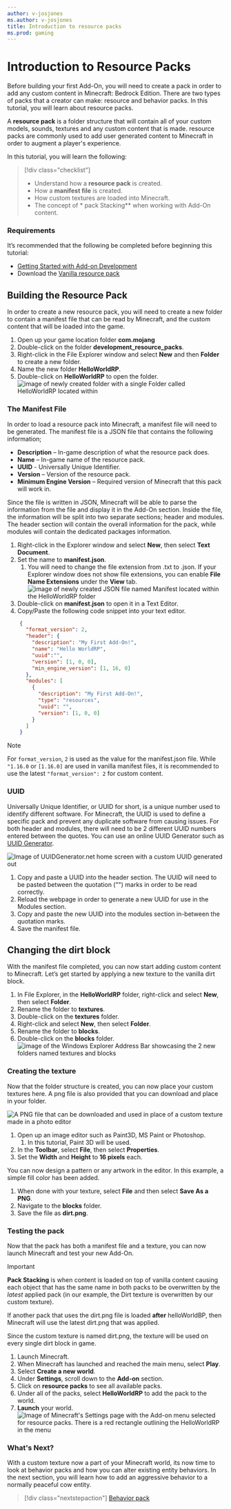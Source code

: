 ```yaml
---
author: v-josjones
ms.author: v-josjones
title: Introduction to resource packs
ms.prod: gaming
---
```


# Introduction to Resource Packs

Before building your first Add-On, you will need to create a pack in order to add any custom content in Minecraft: Bedrock Edition. There are two types of packs that a creator can make: resource and behavior packs. In this tutorial, you will learn about resource packs.

A **resource pack** is a folder structure that will contain all of your custom models, sounds, textures and any custom content that is made. resource packs are commonly used to add user generated content to Minecraft in order to augment a player's experience.

In this tutorial, you will learn the following:

> [!div class="checklist"]
> - Understand how a **resource pack** is created. 
> - How a **manifest file** is created.
> - How custom textures are loaded into Minecraft.
> - The concept of * pack Stacking** when working with Add-On content.

### Requirements

It’s recommended that the following be completed before beginning this tutorial:

- [Getting Started with Add-on Development](GettingStarted.md)
- Download the [Vanilla resource pack](https://aka.ms/resourcepacktemplate)

## Building the Resource Pack

In order to create a new resource pack, you will need to create a new folder to contain a manifest file that can be read by Minecraft, and the custom content that will be loaded into the game.

1. Open up your game location folder **com.mojang**
1. Double-click on the folder **development_resource_packs**.
1. Right-click in the File Explorer window and select **New** and then **Folder** to create a new folder.
1. Name the new folder **HelloWorldRP**.
1. Double-click on **HelloWorldRP** to open the folder.
   	![image of newly created folder with a single Folder called HelloWorldRP located within](Media/ResourcePack/helloworldrp.png)

### The Manifest File

In order to load a resource pack into Minecraft, a manifest file will need to be generated. The manifest file is a JSON file that contains the following information;

- **Description** – In-game description of what the resource pack does.
- **Name** – In-game name of the resource pack.
- **UUID** - Universally Unique Identifier.
- **Version** – Version of the resource pack.
- **Minimum Engine Version** – Required version of Minecraft that this pack will work in.

Since the file is written in JSON, Minecraft will be able to parse the information from the file and display it in the Add-On section. Inside the file, the information will be split into two separate sections; header and modules. The header section will contain the overall information for the pack, while modules will contain the dedicated packages information.

1. Right-click in the Explorer window and select **New**, then select **Text Document**.
1. Set the name to **manifest.json**.
    1. You will need to change the file extension from .txt to .json. If your Explorer window does not show file extensions, you can enable **File Name Extensions** under the **View** tab.
    ![image of newly created JSON file named Manifest located within the HelloWorldRP folder](Media/ResourcePack/manifest_file.png)
1. Double-click on **manifest.json** to open it in a Text Editor.
1. Copy/Paste the following code snippet into your text editor.

```json
	{
	  "format_version": 2,
	  "header": {    
        "description": "My First Add-On!",
	    "name": "Hello WorldRP",
	    "uuid":"",
	    "version": [1, 0, 0],
	    "min_engine_version": [1, 16, 0]
	  },
	  "modules": [
	    {
	      "description": "My First Add-On!",
	      "type": "resources",
	      "uuid": "",
	      "version": [1, 0, 0]
	    }
	  ]
	}
```

> [!NOTE]
> For `format_version`, `2` is used as the value for the manifest.json file. While `"1.16.0` or `[1.16.0]` are used in vanilla manifest files, it is recommended to use the latest `"format_version": 2` for custom content.

### UUID

Universally Unique Identifier, or UUID for short, is a unique number used to identify different software. For Minecraft, the UUID is used to define a specific pack and prevent any duplicate software from causing issues. For both header and modules, there will need to be 2 different UUID numbers entered between the quotes. You can use an online UUID Generator such as [UUID Generator](https://www.uuidgenerator.net/).

![Image of UUIDGenerator.net home screen with a custom UUID generated out](\Media\BehaviorPack\UUID.png)

1. Copy and paste a UUID into the header section. The UUID will need to be pasted between the quotation ("") marks in order to be read correctly.
1. Reload the webpage in order to generate a new UUID for use in the Modules section.
1. Copy and paste the new UUID into the modules section in-between the quotation marks.
1. Save the manifest file.

## Changing the dirt block

With the manifest file completed, you can now start adding custom content to Minecraft. Let’s get started by applying a new texture to the vanilla dirt block.

1. In File Explorer, in the **HelloWorldRP** folder, right-click and select **New**, then select **Folder**.
1. Rename the folder to **textures**.
1. Double-click on the **textures** folder.
1. Right-click and select **New**, then select **Folder**.
1. Rename the folder to **blocks**.
1. Double-click on the **blocks** folder.
	![image of the Windows Explorer Address Bar showcasing the 2 new folders named textures and blocks](Media/ResourcePack/blocks_folder.png)

### Creating the texture

Now that the folder structure is created, you can now place your custom textures here. A png file is also provided that you can download and place in your folder.

![A PNG file that can be downloaded and used in place of a custom texture made in a photo editor](Media/ResourcePack/dirt.png)

1. Open up an image editor such as Paint3D, MS Paint or Photoshop.
    1. In this tutorial, Paint 3D will be used.
1. In the **Toolbar**, select **File**, then select **Properties**.
1. Set the **Width** and **Height** to **16 pixels** each.

You can now design a pattern or any artwork in the editor. In this example, a simple fill color has been added.

1. When done with your texture, select **File** and then select **Save As a PNG**.
1. Navigate to the **blocks** folder.
1. Save the file as **dirt.png**.

### Testing the pack

Now that the pack has both a manifest file and a texture, you can now launch Minecraft and test your new Add-On.

> [!IMPORTANT]
> **Pack Stacking** is when content is loaded on top of vanilla content causing each object that has the same name in both packs to be overwritten by the *latest* applied pack (in our example, the Dirt texture is overwritten by our custom texture).
>
> If another pack that uses the dirt.png file is loaded **after** helloWorldBP, then Minecraft will use the latest dirt.png that was applied.

Since the custom texture is named dirt.png, the texture will be used on every single dirt block in game.

1. Launch Minecraft.
1. When Minecraft has launched and reached the main menu, select **Play**.
1. Select **Create a new world**.
1. Under **Settings**, scroll down to the **Add-on** section.
1. Click on **resource packs** to see all available packs.
1. Under all of the packs, select **HelloWorldRP** to add the pack to the world.
1. **Launch** your world.
![Image of Minecraft's Settings page with the Add-on menu selected for resource packs. There is a red rectangle outlining the HelloWorldRP in the menu](Media/ResourcePack/addonsettings.png)

### What's Next?

With a custom texture now a part of your Minecraft world, its now time to look at behavior packs and how you can alter existing entity behaviors. In the next section, you will learn how to add an aggressive behavior to a normally peaceful cow entity.

> [!div class="nextstepaction"]
> [Behavior pack](BehaviorPack.md)
